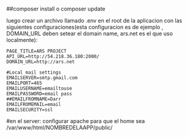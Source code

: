 ##composer install o composer update

luego crear un archivo llamado .env en el root de la aplicacion con las siguientes configuraciones(esta configuracion es de ejemplo , DOMAIN_URL deben setear el domain name, ars.net es el que uso localmente):
```
PAGE_TITLE=ARS PROJECT
API_URL=http://54.218.36.180:2000/
DOMAIN_URL=http://ars.net 

#Local mail settings
EMAILSERVER=smtp.gmail.com
EMAILPORT=465
EMAILUSERNAME=emailtouse
EMAILPASSWORD=email pass
##EMAILFROMNAME=Darr
EMAILFROMEMAIL=email
EMAILSECURITY=ssl 
```

#en el server:
configurar apache para que el home sea /var/www/html/NOMBREDELAAPP/public/
